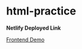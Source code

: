 # html-practice

**Netlify Deployed Link**

[Frontend Demo](https://serene-panini-3ccb2b.netlify.app/)
